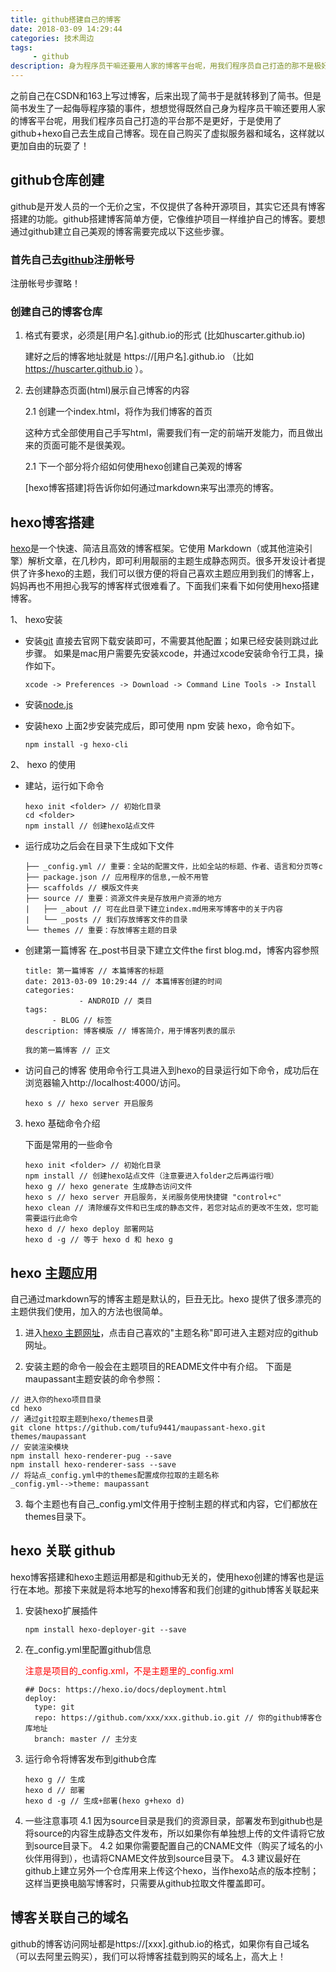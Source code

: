 ```yaml
---
title: github搭建自己的博客
date: 2018-03-09 14:29:44
categories: 技术周边
tags:
     - github
description: 身为程序员干嘛还要用人家的博客平台呢，用我们程序员自己打造的那不是极好
---
```


之前自己在CSDN和163上写过博客，后来出现了简书于是就转移到了简书。但是简书发生了一起侮辱程序猿的事件，想想觉得既然自己身为程序员干嘛还要用人家的博客平台呢，用我们程序员自己打造的平台那不是更好，于是使用了github+hexo自己去生成自己博客。现在自己购买了虚拟服务器和域名，这样就以更加自由的玩耍了！

## github仓库创建
github是开发人员的一个无价之宝，不仅提供了各种开源项目，其实它还具有博客搭建的功能。github搭建博客简单方便，它像维护项目一样维护自己的博客。要想通过github建立自己美观的博客需要完成以下这些步骤。

### 首先自己去[github](https://www.github.com)注册帐号

注册帐号步骤略！

### 创建自己的博客仓库
1. 格式有要求，必须是[用户名].github.io的形式 (比如huscarter.github.io)

   建好之后的博客地址就是 https://[用户名].github.io （比如 https://huscarter.github.io ）。

2. 去创建静态页面(html)展示自己博客的内容

   2.1 创建一个index.html，将作为我们博客的首页

   这种方式全部使用自己手写html，需要我们有一定的前端开发能力，而且做出来的页面可能不是很美观。

   2.1 下一个部分将介绍如何使用hexo创建自己美观的博客

   [hexo博客搭建]将告诉你如何通过markdown来写出漂亮的博客。

## hexo博客搭建
[hexo](https://hexo.io/)是一个快速、简洁且高效的博客框架。它使用 Markdown（或其他渲染引擎）解析文章，在几秒内，即可利用靓丽的主题生成静态网页。很多开发设计者提供了许多hexo的主题，我们可以很方便的将自己喜欢主题应用到我们的博客上，妈妈再也不用担心我写的博客样式很难看了。下面我们来看下如何使用hexo搭建博客。

1、 hexo安装

- 安装[git](https://git-scm.com/)
  直接去官网下载安装即可，不需要其他配置；如果已经安装则跳过此步骤。
  如果是mac用户需要先安装xcode，并通过xcode安装命令行工具，操作如下。

  ```
  xcode -> Preferences -> Download -> Command Line Tools -> Install
  ```

- 安装[node.js](https://nodejs.org/en/)

- 安装hexo
  上面2步安装完成后，即可使用 npm 安装 hexo，命令如下。

  ```
  npm install -g hexo-cli
  ```

2、 hexo 的使用

- 建站，运行如下命令

  ```
  hexo init <folder> // 初始化目录
  cd <folder>
  npm install // 创建hexo站点文件
  ```

- 运行成功之后会在目录下生成如下文件

  ```
  ├── _config.yml // 重要：全站的配置文件，比如全站的标题、作者、语言和分页等c 
  ├── package.json // 应用程序的信息,一般不用管
  ├── scaffolds // 模版文件夹
  ├── source // 重要：资源文件夹是存放用户资源的地方
  |   ├── _about // 可在此目录下建立index.md用来写博客中的关于内容
  |   └── _posts // 我们存放博客文件的目录
  └── themes // 重要：存放博客主题的目录
  ```

- 创建第一篇博客
  在_post书目录下建立文件the first blog.md，博客内容参照

  ```
  title: 第一篇博客 // 本篇博客的标题
  date: 2013-03-09 10:29:44 // 本篇博客创建的时间
  categories: 
              - ANDROID // 类目
  tags: 
        - BLOG // 标签
  description: 博客模版 // 博客简介，用于博客列表的展示
  
  我的第一篇博客 // 正文
  ```

- 访问自己的博客
  使用命令行工具进入到hexo的目录运行如下命令，成功后在浏览器输入http://localhost:4000/访问。

  ```
  hexo s // hexo server 开启服务
  ```
3. hexo 基础命令介绍 

   下面是常用的一些命令

   ```
   hexo init <folder> // 初始化目录
   npm install // 创建hexo站点文件（注意要进入folder之后再运行哦）
   hexo g // hexo generate 生成静态访问文件
   hexo s // hexo server 开启服务，关闭服务使用快捷键 "control+c"
   hexo clean // 清除缓存文件和已生成的静态文件，若您对站点的更改不生效，您可能需要运行此命令
   hexo d // hexo deploy 部署网站
   hexo d -g // 等于 hexo d 和 hexo g
   ```

## hexo 主题应用
自己通过markdown写的博客主题是默认的，巨丑无比。hexo 提供了很多漂亮的主题供我们使用，加入的方法也很简单。

1. 进入[hexo 主题网址](https://hexo.io/themes/)，点击自己喜欢的"主题名称"即可进入主题对应的github网址。

2. 安装主题的命令一般会在主题项目的README文件中有介绍。
  下面是maupassant主题安装的命令参照：

  ```
  // 进入你的hexo项目目录
  cd hexo
  // 通过git拉取主题到hexo/themes目录
  git clone https://github.com/tufu9441/maupassant-hexo.git themes/maupassant 
  // 安装渲染模块
  npm install hexo-renderer-pug --save
  npm install hexo-renderer-sass --save
  // 将站点_config.yml中的themes配置成你拉取的主题名称
  _config.yml-->theme: maupassant
  ```
3. 每个主题也有自己_config.yml文件用于控制主题的样式和内容，它们都放在themes目录下。

## hexo 关联 github
hexo博客搭建和hexo主题运用都是和github无关的，使用hexo创建的博客也是运行在本地。那接下来就是将本地写的hexo博客和我们创建的github博客关联起来

1. 安装hexo扩展插件

   ```
   npm install hexo-deployer-git --save
   ```
2. 在_config.yml里配置github信息

   <font color="red">注意是项目的_config.xml，不是主题里的_config.xml</font>

   ```
   ## Docs: https://hexo.io/docs/deployment.html
   deploy:
     type: git
     repo: https://github.com/xxx/xxx.github.io.git // 你的github博客仓库地址
     branch: master // 主分支
   ```
3. 运行命令将博客发布到github仓库

   ```
   hexo g // 生成
   hexo d // 部署
   hexo d -g // 生成+部署(hexo g+hexo d)
   ```
4. 一些注意事项
4.1 因为source目录是我们的资源目录，部署发布到github也是将source的内容生成静态文件发布，所以如果你有单独想上传的文件请将它放到source目录下。
4.2 如果你需要配置自己的CNAME文件（购买了域名的小伙伴用得到），也请将CNAME文件放到source目录下。
4.3 建议最好在github上建立另外一个仓库用来上传这个hexo，当作hexo站点的版本控制；这样当更换电脑写博客时，只需要从github拉取文件覆盖即可。

## 博客关联自己的域名

github的博客访问网址都是https://[xxx].github.io的格式，如果你有自己域名（可以去阿里云购买），我们可以将博客挂载到购买的域名上，高大上！